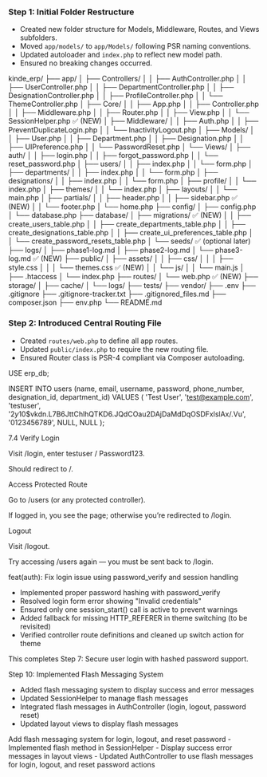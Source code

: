 ### Step 1: Initial Folder Restructure

- Created new folder structure for Models, Middleware, Routes, and Views subfolders.
- Moved `app/models/` to `app/Models/` following PSR naming conventions.
- Updated autoloader and `index.php` to reflect new model path.
- Ensured no breaking changes occurred.

kinde_erp/
├── app/
│   ├── Controllers/
│   │   ├── AuthController.php
│   │   ├── UserController.php
│   │   ├── DepartmentController.php
│   │   ├── DesignationController.php
│   │   ├── ProfileController.php
│   │   └── ThemeController.php
│   ├── Core/
│   │   ├── App.php
│   │   ├── Controller.php
│   │   ├── Middleware.php
│   │   ├── Router.php
│   │   ├── View.php
│   │   └── SessionHelper.php ✅ (NEW)
│   ├── Middleware/
│   │   ├── Auth.php
│   │   ├── PreventDuplicateLogin.php
│   │   └── InactivityLogout.php
│   ├── Models/
│   │   ├── User.php
│   │   ├── Department.php
│   │   ├── Designation.php
│   │   ├── UIPreference.php
│   │   └── PasswordReset.php
│   └── Views/
│       ├── auth/
│       │   ├── login.php
│       │   ├── forgot_password.php
│       │   └── reset_password.php
│       ├── users/
│       │   ├── index.php
│       │   └── form.php
│       ├── departments/
│       │   ├── index.php
│       │   └── form.php
│       ├── designations/
│       │   ├── index.php
│       │   └── form.php
│       ├── profile/
│       │   └── index.php
│       ├── themes/
│       │   └── index.php
│       ├── layouts/
│       │   └── main.php
│       ├── partials/
│       │   ├── header.php
│       │   ├── sidebar.php ✅ (NEW)
│       │   └── footer.php
│       └── home.php
├── config/
│   ├── config.php
│   └── database.php
├── database/
│   ├── migrations/ ✅ (NEW)
│   │   ├── create_users_table.php
│   │   ├── create_departments_table.php
│   │   ├── create_designations_table.php
│   │   ├── create_ui_preferences_table.php
│   │   └── create_password_resets_table.php
│   └── seeds/ ✅ (optional later)
├── logs/
│   ├── phase1-log.md 
│   ├── phase2-log.md 
│   └── phase3-log.md ✅ (NEW)
├── public/
│   ├── assets/
│   │   ├── css/
│   │   │   ├── style.css
│   │   │   └── themes.css ✅ (NEW)
│   │   └── js/
│   │       └── main.js
│   ├── .htaccess
│   └── index.php
├── routes/
│   └── web.php ✅ (NEW)
├── storage/
│   ├── cache/
│   └── logs/
├── tests/
├── vendor/
├── .env
├── .gitignore
├── .gitignore-tracker.txt
├── .gitignored_files.md
├── composer.json
├── env.php
└── README.md

### Step 2: Introduced Central Routing File

- Created `routes/web.php` to define all app routes.
- Updated `public/index.php` to require the new routing file.
- Ensured Router class is PSR-4 compliant via Composer autoloading.

USE erp_db;

INSERT INTO users (name, email, username, password, phone_number, designation_id, department_id)
VALUES (
  'Test User',
  'test@example.com',
  'testuser',
  '$2y$10$vkdn.L7B6JttChlhQTKD6.JQdCOau2DAjDaMdDqOSDFxlslAx/.Vu',
  '0123456789',
  NULL,
  NULL
);



7.4 Verify
Login

Visit /login, enter testuser / Password123.

Should redirect to /.

Access Protected Route

Go to /users (or any protected controller).

If logged in, you see the page; otherwise you’re redirected to /login.

Logout

Visit /logout.

Try accessing /users again — you must be sent back to /login.


feat(auth): Fix login issue using password_verify and session handling

- Implemented proper password hashing with password_verify
- Resolved login form error showing "Invalid credentials"
- Ensured only one session_start() call is active to prevent warnings
- Added fallback for missing HTTP_REFERER in theme switching (to be revisited)
- Verified controller route definitions and cleaned up switch action for theme

This completes Step 7: Secure user login with hashed password support.


Step 10: Implemented Flash Messaging System
- Added flash messaging system to display success and error messages
- Updated SessionHelper to manage flash messages
- Integrated flash messages in AuthController (login, logout, password reset)
- Updated layout views to display flash messages


Add flash messaging system for login, logout, and reset password - Implemented flash method in SessionHelper - Display success error messages in layout views - Updated AuthController to use flash messages for login, logout, and reset password actions
